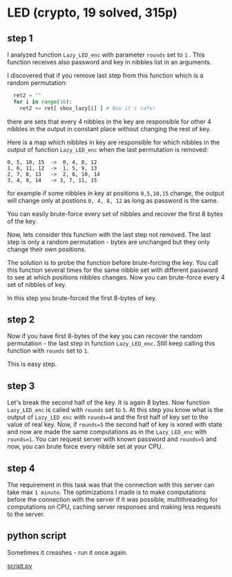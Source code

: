 # LED (crypto, 19 solved, 315p) 

## step 1

I analyzed function `Lazy_LED_enc` with parameter `rounds` set to `1` .
This function receives also password and key in nibbles list in an arguments.

I discovered that if you remove last step from this function which is a random permutation:

```python
  ret2 = ""
  for i in range(16):
    ret2 += ret[ sbox_lazy[i] ] # Now it's safe!
```

there are sets that every 4 nibbles in the key are responsible for other 4 nibbles in the output in constant place without changing the rest of key.


Here is a map which nibbles in key are responsible for which nibbles in the output of function `Lazy_LED_enc` when the last permutation is removed:

```
0, 5, 10, 15  ->  0, 4, 8, 12
1, 6, 11, 12  ->  1, 5, 9, 13
2, 7, 8, 13   ->  2, 6, 10, 14
3, 4, 9, 14   -> 3, 7, 11, 15
```

for example if some nibbles in key at positions `0,5,10,15` change, the output will change only at postions `0, 4, 8, 12` as long as password is the same.

You can easily brute-force every set of nibbles and recover the first 8 bytes of the key.

Now, lets consider this function with the last step not removed.
The last step is only a random permutation - bytes are unchanged but they only change their own positions.

The solution is to probe the function before brute-forcing the key.
You call this function several times for the same nibble set with different password to see at which positions nibbles changes.
Now you can brute-force every 4 set of nibbles of key.

In this step you brute-forced the first 8-bytes of key.

## step 2

Now if you have first 8-bytes of the key you can recover the random permutation - the last step in function `Lazy_LED_enc`.
Still keep calling this function with `rounds` set to `1`.

This is easy step.

## step 3

Let's break the second half of the key. It is again 8 bytes.
Now function `Lazy_LED_enc` is called with `rounds` set to `5`.
At this step you know what is the output of `Lazy_LED_enc` with `rounds=4` and the first half of key set to the value of real key.
Now, if `rounds=5` the second half of key is xored with state and now are made the same computations as in the `Lazy_LED_enc` with `rounds=1`.
You can request server with known password and `rounds=5` and now, you can brute force every nibble set at your CPU.

## step 4

The requirement in this task was that the connection with this server can take max `1 minute`.
The optimizations I made is to make computations before the connection with the server if it was possible,
multithreading for computations on CPU,
caching server responses
and making less requests to the server.

## python script

Sometimes it creashes - run it once again.

[script.py](script.py)
